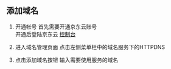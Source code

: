## 添加域名

1. 开通帐号
  首先需要开通京东云账号<br>
  开通后登陆京东云 [控制台](https://console.jdcloud.com) 

2. 进入域名管理页面
  点击左侧菜单栏中的域名服务下的HTTPDNS

3. 点击添加域名按钮
  输入需要使用服务的域名






